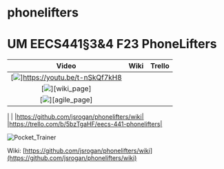 # phonelifters

# UM EECS441§3&4 F23 PhoneLifters

| Video  |  Wiki |  Trello  |
|:-----:|:-----:|:--------:|
|[<img src="https://eecs441.eecs.umich.edu/img/admin/video.png">]https://youtu.be/t-nSkQf7kH8|
[<img src="https://eecs441.eecs.umich.edu/img/admin/wiki.png">][wiki_page]|
[<img src="https://eecs441.eecs.umich.edu/img/admin/trello.png">][agile_page]|


| | |https://github.com/jsrogan/phonelifters/wiki| |https://trello.com/b/5bzTgaHF/eecs-441-phonelifters|


![Pocket_Trainer](https://github.com/jsrogan/phonelifters/assets/74211905/5d733394-e3e6-4ee1-987a-4fc8deb46ea3)


[Video]: TBD

Wiki: [https://github.com/jsrogan/phonelifters/wiki](https://github.com/jsrogan/phonelifters/wiki)
